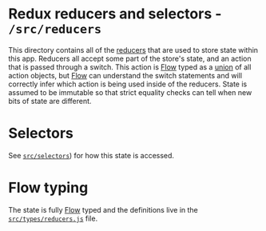 # Redux reducers and selectors - `/src/reducers`

This directory contains all of the [reducers](http://redux.js.org/docs/basics/Reducers.html) that are used to store state within this app. Reducers all accept some part of the store's state, and an action that is passed through a switch. This action is [Flow](https://flow.org/) typed as a [union](https://flow.org/en/docs/types/unions/) of all action objects, but [Flow](https://flow.org/) can understand the switch statements and will correctly infer which action is being used inside of the reducers. State is assumed to be immutable so that strict equality checks can tell when new bits of state are different.

# Selectors

See [`src/selectors`](../selectors)) for how this state is accessed.

# Flow typing

The state is fully [Flow](https://flow.org/) typed and the definitions live in the [`src/types/reducers.js`](../types/reducers.js) file.
